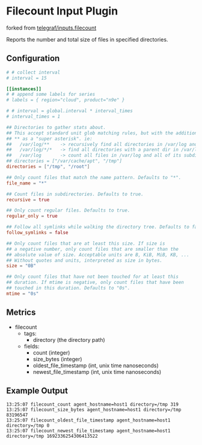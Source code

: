 # Filecount Input Plugin

forked from [telegraf/inputs.filecount](https://github.com/influxdata/telegraf/tree/master/plugins/inputs/filecount)

Reports the number and total size of files in specified directories.


## Configuration

```toml filecount.toml
# # collect interval
# interval = 15

[[instances]]
# # append some labels for series
# labels = { region="cloud", product="n9e" }

# # interval = global.interval * interval_times
# interval_times = 1

## Directories to gather stats about.
## This accept standard unit glob matching rules, but with the addition of
## ** as a "super asterisk". ie:
##   /var/log/**    -> recursively find all directories in /var/log and count files in each directories
##   /var/log/*/*   -> find all directories with a parent dir in /var/log and count files in each directories
##   /var/log       -> count all files in /var/log and all of its subdirectories
## directories = ["/var/cache/apt", "/tmp"]
directories = ["/tmp", "/root"]

## Only count files that match the name pattern. Defaults to "*".
file_name = "*"

## Count files in subdirectories. Defaults to true.
recursive = true

## Only count regular files. Defaults to true.
regular_only = true

## Follow all symlinks while walking the directory tree. Defaults to false.
follow_symlinks = false

## Only count files that are at least this size. If size is
## a negative number, only count files that are smaller than the
## absolute value of size. Acceptable units are B, KiB, MiB, KB, ...
## Without quotes and units, interpreted as size in bytes.
size = "0B"

## Only count files that have not been touched for at least this
## duration. If mtime is negative, only count files that have been
## touched in this duration. Defaults to "0s".
mtime = "0s"

```

## Metrics

- filecount
  - tags:
    - directory (the directory path)
  - fields:
    - count (integer)
    - size_bytes (integer)
    - oldest_file_timestamp (int, unix time nanoseconds)
    - newest_file_timestamp (int, unix time nanoseconds)

## Example Output

```text
13:25:07 filecount_count agent_hostname=host1 directory=/tmp 319
13:25:07 filecount_size_bytes agent_hostname=host1 directory=/tmp 83196547
13:25:07 filecount_oldest_file_timestamp agent_hostname=host1 directory=/tmp 0
13:25:07 filecount_newest_file_timestamp agent_hostname=host1 directory=/tmp 1692336254306413522
```
